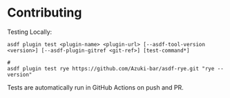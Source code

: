 # Contributing

Testing Locally:

```shell
asdf plugin test <plugin-name> <plugin-url> [--asdf-tool-version <version>] [--asdf-plugin-gitref <git-ref>] [test-command*]

#
asdf plugin test rye https://github.com/Azuki-bar/asdf-rye.git "rye --version"
```

Tests are automatically run in GitHub Actions on push and PR.
